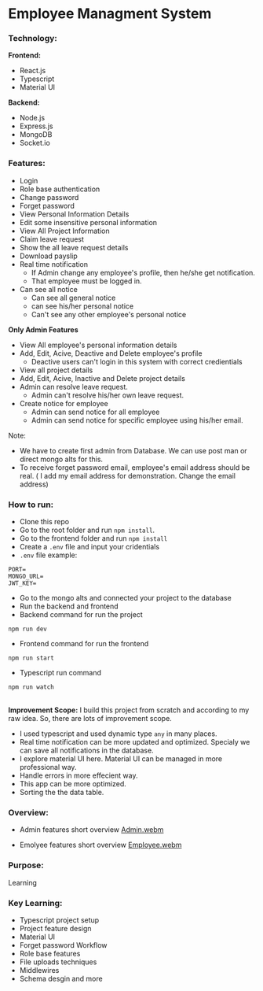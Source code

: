 # Employee Managment System

### Technology:

<b>Frontend:</b>
* React.js
* Typescript
* Material UI

<b>Backend:</b>
* Node.js
* Express.js
* MongoDB
* Socket.io



### Features:
* Login
* Role base authentication
* Change password
* Forget password
* View Personal Information Details
* Edit some insensitive personal information
* View All Project Information
* Claim leave request
* Show the all leave request details
* Download payslip
* Real time notification
    * If Admin change any employee's profile, then he/she get notification.
    * That employee must be logged in. 
* Can see all notice
    * Can see all general notice
    * can see his/her personal notice
    * Can't see any other employee's personal notice

<b>Only Admin Features</b>
* View All employee's personal information details
* Add, Edit, Acive, Deactive and Delete employee's profile
  * Deactive users can't login in this system with correct credientials
* View all project details
* Add, Edit, Acive, Inactive and Delete project details
* Admin can resolve leave request.
     * Admin can't resolve his/her own leave request.
* Create notice for employee
   * Admin can send notice for all employee
   * Admin can send notice for specific employee using his/her email.
 
Note: 
* We have to create first admin from Database. We can use post man or direct mongo alts for this.
* To receive forget password email, employee's email address should be real. ( I add my email address for demonstration. Change the email address)

### How to run:
* Clone this repo
* Go to the root folder and run `npm install`.
* Go to the frontend folder and run `npm install`
* Create a `.env` file and input your cridentials
* `.env` file example:
```
PORT=
MONGO_URL=
JWT_KEY=
```
* Go to the mongo alts and connected your project to the database
* Run the backend and frontend
* Backend command for run the project
```
npm run dev
```
* Frontend command for run the frontend
```
npm run start
```
* Typescript run command
```
npm run watch
```
<br/>
<b>Improvement Scope:</b> I build this project from scratch and according to my raw idea. So, there are lots of improvement scope.
<br/>

* I used typescript and used dynamic type `any` in many places.
* Real time notification can be more updated and optimized. Specialy we can save all notifications in the database.
* I explore material UI here. Material UI can be managed in more professional way.
* Handle errors in more effecient way.
* This app can be more optimized.
* Sorting the the data table.

### Overview:
* Admin features short overview
[Admin.webm](https://user-images.githubusercontent.com/57568263/205641831-dcfc940c-af77-4fbd-9866-94bc4c7307a9.webm)

* Emolyee features short overview
[Employee.webm](https://user-images.githubusercontent.com/57568263/205646130-8dce344c-ad40-404b-af19-53b3f4bc1d36.webm)

### Purpose:
Learning

### Key Learning: 
* Typescript project setup
* Project feature design
* Material UI
* Forget password Workflow
* Role base features
* File uploads techniques
* Middlewires
* Schema desgin and more




